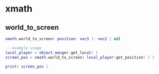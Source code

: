 # xmath

## world\_to\_screen

```lua
xmath.world_to_screen( position: vec3 ): vec2 | nil
```

```lua
-- example usage
local_player = object_manger.get_local( )
screen_pos = xmath.world_to_screen( local_player:get_position( ) )

print( screen_pos )
```

